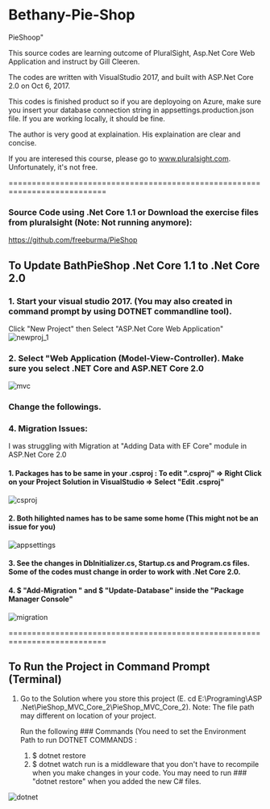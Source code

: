 # Bethany-Pie-Shop
PieShoop"

This source codes are learning outcome of PluralSight, Asp.Net Core Web Application and instruct by Gill Cleeren.

The codes are written with VisualStudio 2017, and built with ASP.Net Core 2.0 on Oct 6, 2017. 


This codes is finished product so if you are deployoing on Azure, make sure you insert your database connection string in appsettings.production.json file. If you are working locally, it should be fine.

The author is very good at explaination. His explaination are clear and concise.

If you are interesed this course, please go to www.pluralsight.com. Unfortunately, it's not free.

===========================================================================

### Source Code using .Net Core 1.1 or Download the exercise files from pluralsight (Note: Not running anymore):
https://github.com/freeburma/PieShop


## To Update BathPieShop .Net Core 1.1 to .Net Core 2.0 

### 1. Start your visual studio 2017. (You may also created in command prompt by using DOTNET commandline tool). 
Click "New Project" then Select "ASP.Net Core Web Application"
![newproj_1](https://user-images.githubusercontent.com/15990617/31258857-c33fa746-aa9e-11e7-9afe-edb4ec707d62.JPG)


### 2. Select "Web Application (Model-View-Controller). Make sure you select .NET Core and ASP.NET Core 2.0 

![mvc](https://user-images.githubusercontent.com/15990617/31258946-774fbb54-aa9f-11e7-906b-60870c653333.JPG)


### Change the followings.

### 4. Migration Issues: 

I was struggling with Migration at "Adding Data with EF Core" module in ASP.Net Core 2.0

#### 1. Packages has to be same in your .csproj : To edit ".csproj" => Right Click on your Project Solution in VisualStudio => Select "Edit <projectName>.csproj"

![csproj](https://user-images.githubusercontent.com/15990617/31258132-87caaf8a-aa99-11e7-8475-b986966677bc.JPG)


#### 2. Both hilighted names has to be same some home (This might not be an issue for you)

![appsettings](https://user-images.githubusercontent.com/15990617/31258043-ca7f2dca-aa98-11e7-9ac1-3b271933936c.JPG)


#### 3. See the changes in DbInitializer.cs, Startup.cs and Program.cs  files. Some of the codes must change in order to work with .Net Core 2.0. 

#### 4. $ "Add-Migration <Name> " and $ "Update-Database" inside the "Package Manager Console"
![migration](https://user-images.githubusercontent.com/15990617/31258398-706806c4-aa9b-11e7-9db0-3537afa76f02.JPG)

===========================================================================

## To Run the Project in Command Prompt (Terminal)
1. Go to the Solution where you store this project (E. cd E:\Programing\ASP .Net\PieShop_MVC_Core_2\PieShop_MVC_Core_2).
   Note: The file path may different on location of your project. 
   
   Run the following ### Commands (You need to set the Environment Path to run DOTNET COMMANDS  : 
      
   1. $ dotnet restore
   2. $ dotnet watch run 
      is a middleware that you don't have to recompile when you make changes in your code. You may need to run ### "dotnet restore" 
      when you added the new C# files. 
      
![dotnet](https://user-images.githubusercontent.com/15990617/31258682-688fff04-aa9d-11e7-8c7f-96597378dff9.JPG)
      



